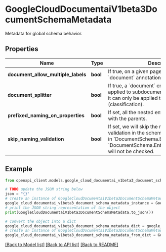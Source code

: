 # GoogleCloudDocumentaiV1beta3DocumentSchemaMetadata

Metadata for global schema behavior.

## Properties

Name | Type | Description | Notes
------------ | ------------- | ------------- | -------------
**document_allow_multiple_labels** | **bool** | If true, on a given page, there can be multiple &#x60;document&#x60; annotations covering it. | [optional] 
**document_splitter** | **bool** | If true, a &#x60;document&#x60; entity type can be applied to subdocument (splitting). Otherwise, it can only be applied to the entire document (classification). | [optional] 
**prefixed_naming_on_properties** | **bool** | If set, all the nested entities must be prefixed with the parents. | [optional] 
**skip_naming_validation** | **bool** | If set, we will skip the naming format validation in the schema. So the string values in &#x60;DocumentSchema.EntityType.name&#x60; and &#x60;DocumentSchema.EntityType.Property.name&#x60; will not be checked. | [optional] 

## Example

```python
from openapi_client.models.google_cloud_documentai_v1beta3_document_schema_metadata import GoogleCloudDocumentaiV1beta3DocumentSchemaMetadata

# TODO update the JSON string below
json = "{}"
# create an instance of GoogleCloudDocumentaiV1beta3DocumentSchemaMetadata from a JSON string
google_cloud_documentai_v1beta3_document_schema_metadata_instance = GoogleCloudDocumentaiV1beta3DocumentSchemaMetadata.from_json(json)
# print the JSON string representation of the object
print(GoogleCloudDocumentaiV1beta3DocumentSchemaMetadata.to_json())

# convert the object into a dict
google_cloud_documentai_v1beta3_document_schema_metadata_dict = google_cloud_documentai_v1beta3_document_schema_metadata_instance.to_dict()
# create an instance of GoogleCloudDocumentaiV1beta3DocumentSchemaMetadata from a dict
google_cloud_documentai_v1beta3_document_schema_metadata_from_dict = GoogleCloudDocumentaiV1beta3DocumentSchemaMetadata.from_dict(google_cloud_documentai_v1beta3_document_schema_metadata_dict)
```
[[Back to Model list]](../README.md#documentation-for-models) [[Back to API list]](../README.md#documentation-for-api-endpoints) [[Back to README]](../README.md)


